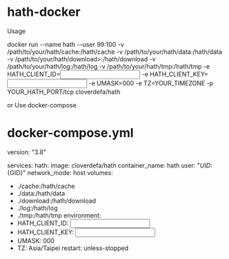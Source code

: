 # hath-docker

Usage

docker run
--name hath
--user 99:100
-v /path/to/your/hath/cache:/hath/cache
-v /path/to/your/hath/data:/hath/data
-v /path/to/your/hath/download>:/hath/download
-v /path/to/your/hath/log:/hath/log
-v /path/to/your/hath/tmp:/hath/tmp
-e HATH_CLIENT_ID=<Input Your HATH ID Here>
-e HATH_CLIENT_KEY=<Input Your HATH KEY Here>
-e UMASK=000
-e TZ=YOUR_TIMEZONE
-p YOUR_HATH_PORT/tcp
cloverdefa/hath

or Use docker-compose

# docker-compose.yml

version: "3.8"

services:
hath:
image: cloverdefa/hath
container_name: hath
user: "${UID}:${GID}"
network_mode: host
volumes:
- ./cache:/hath/cache
- ./data:/hath/data
- ./download:/hath/download
- ./log:/hath/log
- ./tmp:/hath/tmp
environment:
- HATH_CLIENT_ID: <Input Your HATH ID Here>
- HATH_CLIENT_KEY: <Input Your HATH KEY Here>
- UMASK: 000
- TZ: Asia/Taipei
restart: unless-stopped
